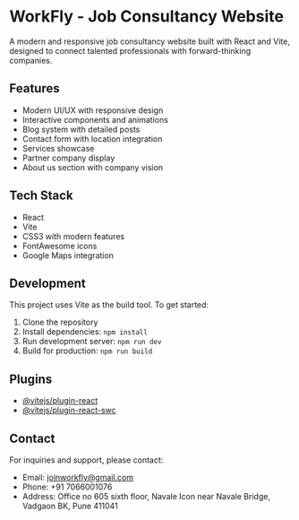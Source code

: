 # WorkFly - Job Consultancy Website

A modern and responsive job consultancy website built with React and Vite, designed to connect talented professionals with forward-thinking companies.

## Features

- Modern UI/UX with responsive design
- Interactive components and animations
- Blog system with detailed posts
- Contact form with location integration
- Services showcase
- Partner company display
- About us section with company vision

## Tech Stack

- React
- Vite
- CSS3 with modern features
- FontAwesome icons
- Google Maps integration

## Development

This project uses Vite as the build tool. To get started:

1. Clone the repository
2. Install dependencies: `npm install`
3. Run development server: `npm run dev`
4. Build for production: `npm run build`

## Plugins

- [@vitejs/plugin-react](https://github.com/vitejs/vite-plugin-react/blob/main/packages/plugin-react)
- [@vitejs/plugin-react-swc](https://github.com/vitejs/vite-plugin-react/blob/main/packages/plugin-react-swc)

## Contact

For inquiries and support, please contact:
- Email: joinworkfly@gmail.com
- Phone: +91 7066001076
- Address: Office no 605 sixth floor, Navale Icon near Navale Bridge, Vadgaon BK, Pune 411041
